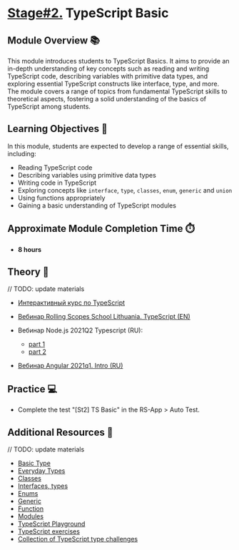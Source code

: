 # [Stage#2.](../../) TypeScript Basic

## Module Overview 📚

This module introduces students to TypeScript Basics. It aims to provide an in-depth understanding of key concepts such as reading and writing TypeScript code, describing variables with primitive data types, and exploring essential TypeScript constructs like interface, type, and more.  
The module covers a range of topics from fundamental TypeScript skills to theoretical aspects, fostering a solid understanding of the basics of TypeScript among students.

## Learning Objectives 🎯

In this module, students are expected to develop a range of essential skills, including:

- Reading TypeScript code
- Describing variables using primitive data types
- Writing code in TypeScript
- Exploring concepts like `interface`, `type`, `classes`, `enum`, `generic` and `union`
- Using functions appropriately
- Gaining a basic understanding of TypeScript modules

## Approximate Module Completion Time ⏱️

- **8 hours**

## Theory 📖

// TODO: update materials

- [Интерактивный курс по TypeScript](https://docs.microsoft.com/ru-ru/learn/paths/build-javascript-applications-typescript/)

- [Вебинар Rolling Scopes School Lithuania. TypeScript (EN)](https://youtu.be/h4Y4-QMz7dw)
- Вебинар Node.js 2021Q2 Typescript (RU):
  - [part 1](https://youtu.be/I_aTbZcH8Do)
  - [part 2](https://youtu.be/CegrbRXGw20)
- [Вебинар Angular 2021q1. Intro (RU)](https://youtu.be/VeDh-lBCgh0?list=PLzLiprpVuH8f3t4lncrwtZOyYxAR8rkMk&t=4169)

## Practice 💻

- Complete the test "[St2] TS Basic" in the RS-App > Auto Test.

## Additional Resources 📘

// TODO: update materials

- [Basic Type](https://www.typescriptlang.org/docs/handbook/2/basic-types.html)
- [Everyday Types](https://www.typescriptlang.org/docs/handbook/2/everyday-types.html)
- [Classes](https://www.typescriptlang.org/docs/handbook/2/classes.html)
- [Interfaces, types](https://www.typescriptlang.org/docs/handbook/2/objects.html)
- [Enums](https://www.typescriptlang.org/docs/handbook/enums.html)
- [Generic](https://www.typescriptlang.org/docs/handbook/2/generics.html#hello-world-of-generics)
- [Function](https://www.typescriptlang.org/docs/handbook/2/functions.html)
- [Modules](https://www.typescriptlang.org/docs/handbook/namespaces-and-modules.html)
- [TypeScript Playground](https://www.typescriptlang.org/play/index.html)
- [TypeScript exercises](https://typescript-exercises.github.io/)
- [Collection of TypeScript type challenges](https://github.com/type-challenges/type-challenges)
